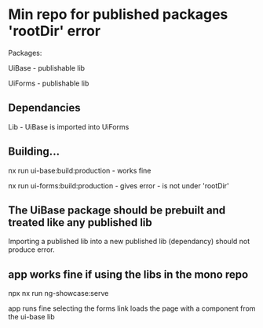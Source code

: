 # Min repo for published packages 'rootDir' error

Packages:

UiBase - publishable lib

UiForms - publishable lib

## Dependancies

Lib - UiBase is imported into UiForms

## Building...

nx run ui-base:build:production - works fine

nx run ui-forms:build:production - gives error - is not under 'rootDir'

## The UiBase package should be prebuilt and treated like any published lib

Importing a published lib into a new published lib (dependancy) should not produce error.

## app works fine if using the libs in the mono repo

npx nx run ng-showcase:serve

app runs fine selecting the forms link loads the page with a component from the ui-base lib
